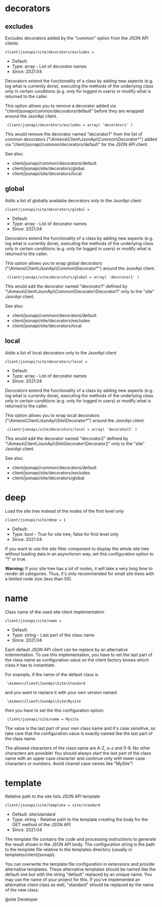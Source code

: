 
# decorators
## excludes

Excludes decorators added by the "common" option from the JSON API clients

```
client/jsonapi/site/decorators/excludes = 
```

* Default: 
* Type: array - List of decorator names
* Since: 2021.04

Decorators extend the functionality of a class by adding new aspects
(e.g. log what is currently done), executing the methods of the underlying
class only in certain conditions (e.g. only for logged in users) or
modify what is returned to the caller.

This option allows you to remove a decorator added via
"client/jsonapi/common/decorators/default" before they are wrapped
around the JsonApi client.

```
 client/jsonapi/decorators/excludes = array( 'decorator1' )
```

This would remove the decorator named "decorator1" from the list of
common decorators ("\Aimeos\Client\JsonApi\Common\Decorator\*") added via
"client/jsonapi/common/decorators/default" for the JSON API client.

See also:

* client/jsonapi/common/decorators/default
* client/jsonapi/site/decorators/global
* client/jsonapi/site/decorators/local

## global

Adds a list of globally available decorators only to the JsonApi client

```
client/jsonapi/site/decorators/global = 
```

* Default: 
* Type: array - List of decorator names
* Since: 2021.04

Decorators extend the functionality of a class by adding new aspects
(e.g. log what is currently done), executing the methods of the underlying
class only in certain conditions (e.g. only for logged in users) or
modify what is returned to the caller.

This option allows you to wrap global decorators
("\Aimeos\Client\JsonApi\Common\Decorator\*") around the JsonApi
client.

```
 client/jsonapi/site/decorators/global = array( 'decorator1' )
```

This would add the decorator named "decorator1" defined by
"\Aimeos\Client\JsonApi\Common\Decorator\Decorator1" only to the
"site" JsonApi client.

See also:

* client/jsonapi/common/decorators/default
* client/jsonapi/site/decorators/excludes
* client/jsonapi/site/decorators/local

## local

Adds a list of local decorators only to the JsonApi client

```
client/jsonapi/site/decorators/local = 
```

* Default: 
* Type: array - List of decorator names
* Since: 2021.04

Decorators extend the functionality of a class by adding new aspects
(e.g. log what is currently done), executing the methods of the underlying
class only in certain conditions (e.g. only for logged in users) or
modify what is returned to the caller.

This option allows you to wrap local decorators
("\Aimeos\Client\JsonApi\Site\Decorator\*") around the JsonApi
client.

```
 client/jsonapi/site/decorators/local = array( 'decorator2' )
```

This would add the decorator named "decorator2" defined by
"\Aimeos\Client\JsonApi\Site\Decorator\Decorator2" only to the
"site" JsonApi client.

See also:

* client/jsonapi/common/decorators/default
* client/jsonapi/site/decorators/excludes
* client/jsonapi/site/decorators/global

# deep

Load the site tree instead of the nodes of the first level only

```
client/jsonapi/site/deep = 1
```

* Default: 
* Type: bool - True for site tree, false for first level only
* Since: 2021.04

If you want to use the site filter component to display the whole
site tree without loading data in an asynchcron way, set this
configuration option to "1" or true.

**Warning:** If your site tree has a lot of nodes, it will
take a very long time to render all categories. Thus, it's only
recommended for small site trees with a limited node size
(less than 50).


# name

Class name of the used site client implementation

```
client/jsonapi/site/name = 
```

* Default: 
* Type: string - Last part of the class name
* Since: 2021.04

Each default JSON API client can be replace by an alternative imlementation.
To use this implementation, you have to set the last part of the class
name as configuration value so the client factory knows which class it
has to instantiate.

For example, if the name of the default class is

```
 \Aimeos\Client\JsonApi\Site\Standard
```

and you want to replace it with your own version named

```
 \Aimeos\Client\JsonApi\Site\Mysite
```

then you have to set the this configuration option:

```
 client/jsonapi/site/name = Mysite
```

The value is the last part of your own class name and it's case sensitive,
so take care that the configuration value is exactly named like the last
part of the class name.

The allowed characters of the class name are A-Z, a-z and 0-9. No other
characters are possible! You should always start the last part of the class
name with an upper case character and continue only with lower case characters
or numbers. Avoid chamel case names like "MySite"!


# template

Relative path to the site lists JSON API template

```
client/jsonapi/site/template = site/standard
```

* Default: site/standard
* Type: string - Relative path to the template creating the body for the GET method of the JSON API
* Since: 2021.04

The template file contains the code and processing instructions
to generate the result shown in the JSON API body. The
configuration string is the path to the template file relative
to the templates directory (usually in templates/client/jsonapi).

You can overwrite the template file configuration in extensions and
provide alternative templates. These alternative templates should be
named like the default one but with the string "default" replaced by
an unique name. You may use the name of your project for this. If
you've implemented an alternative client class as well, "standard"
should be replaced by the name of the new class.

@site Developer

